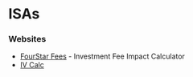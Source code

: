 # ISAs

### Websites

* [FourStar Fees](https://fourstarfees.com/) - Investment Fee Impact Calculator
* [IV Calc](https://ivcalc.co.uk/)

